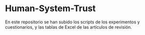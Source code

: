 # Human-System-Trust
En este repositorio se han subido los scripts de los experimentos y cuestionarios, y las tablas de Excel de las artículos de revisión.
